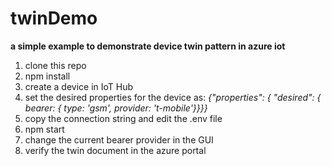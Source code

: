 # twinDemo


**a simple example to demonstrate device twin pattern in azure iot**  

1. clone this repo 
2. npm install
3. create a device in IoT Hub
4. set the desired properties for the device as: _{"properties": { "desired": {  bearer: { type: 'gsm', provider: 't-mobile'}}}}_
5. copy the connection string and edit the .env file
6. npm start
7. change the current bearer provider in the GUI
8. verify the twin document in the azure portal


